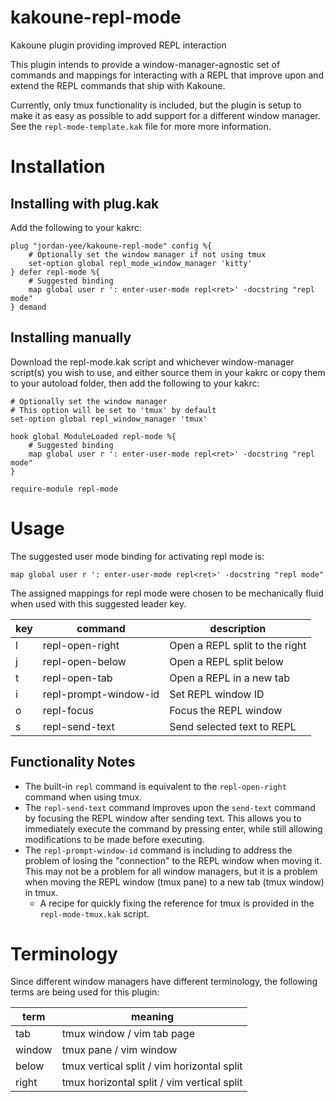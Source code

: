 # kakoune-repl-mode
Kakoune plugin providing improved REPL interaction

This plugin intends to provide a window-manager-agnostic set of commands and
mappings for interacting with a REPL that improve upon and extend the REPL
commands that ship with Kakoune.

Currently, only tmux functionality is included, but the plugin is setup to
make it as easy as possible to add support for a different window manager. See
the `repl-mode-template.kak` file for more more information.

# Installation

## Installing with plug.kak
Add the following to your kakrc:
```
plug "jordan-yee/kakoune-repl-mode" config %{
    # Optionally set the window manager if not using tmux
    set-option global repl_mode_window_manager 'kitty'
} defer repl-mode %{
    # Suggested binding
    map global user r ': enter-user-mode repl<ret>' -docstring "repl mode"
} demand
```

## Installing manually
Download the repl-mode.kak script and whichever window-manager script(s) you
wish to use, and either source them in your kakrc or copy them to your
autoload folder, then add the following to your kakrc:
```
# Optionally set the window manager
# This option will be set to 'tmux' by default
set-option global repl_window_manager 'tmux'

hook global ModuleLoaded repl-mode %{
    # Suggested binding
    map global user r ': enter-user-mode repl<ret>' -docstring "repl mode"
}

require-module repl-mode
```

# Usage

The suggested user mode binding for activating repl mode is:
```
map global user r ': enter-user-mode repl<ret>' -docstring "repl mode"
```
The assigned mappings for repl mode were chosen to be mechanically fluid when
used with this suggested leader key.

| key | command               | description                    |
| --- | --------------------- | ------------------------------ |
| l   | repl-open-right       | Open a REPL split to the right |
| j   | repl-open-below       | Open a REPL split below        |
| t   | repl-open-tab         | Open a REPL in a new tab       |
| i   | repl-prompt-window-id | Set REPL window ID             |
| o   | repl-focus            | Focus the REPL window          |
| s   | repl-send-text        | Send selected text to REPL     |

## Functionality Notes

- The built-in `repl` command is equivalent to the `repl-open-right` command
  when using tmux.
- The `repl-send-text` command improves upon the `send-text` command by
  focusing the REPL window after sending text. This allows you to immediately
  execute the command by pressing enter, while still allowing modifications
  to be made before executing.
- The `repl-prompt-window-id` command is including to address the problem of
  losing the "connection" to the REPL window when moving it. This may not be
  a problem for all window managers, but it is a problem when moving the REPL
  window (tmux pane) to a new tab (tmux window) in tmux.
  - A recipe for quickly fixing the reference for tmux is provided in the
    `repl-mode-tmux.kak` script.

# Terminology

Since different window managers have different terminology, the following terms
are being used for this plugin:

| term   | meaning                                    |
| ------ | ------------------------------------------ |
| tab    | tmux window / vim tab page                 |
| window | tmux pane / vim window                     |
| below  | tmux vertical split / vim horizontal split |
| right  | tmux horizontal split / vim vertical split |
